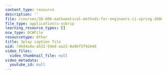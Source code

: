 ```yaml
---
content_type: resource
description: ''
file: /courses/18-086-mathematical-methods-for-engineers-ii-spring-2006/7d644a4aa5325de8aa218a96f5f92440_zha1744fTRs.vtt
file_type: application/x-subrip
learning_resource_types: []
ocw_type: OCWFile
resourcetype: Other
title: 3play caption file
uid: 7d644a4a-a532-5de8-aa21-8a96f5f92440
video_files:
  video_thumbnail_file: null
video_metadata:
  youtube_id: null
---
```

